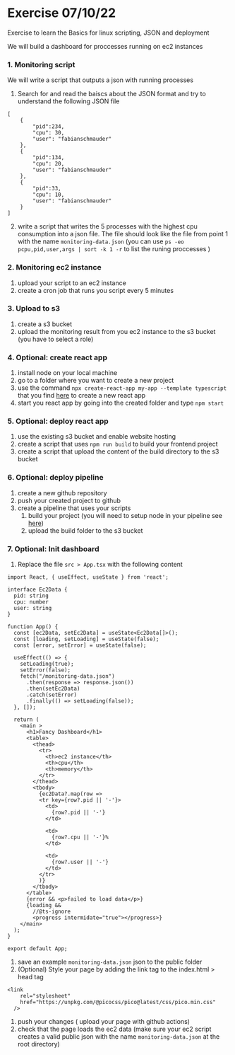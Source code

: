 # Exercise 07/10/22

Exercise to learn the Basics for linux scripting, JSON and deployment

We will build a dashboard for proccesses running on ec2 instances

### 1. Monitoring script
We will write a script that outputs a json with running processes
1. Search for and read the baiscs about the JSON format and try to understand the following JSON file 
```
[
    {
        "pid":234,
        "cpu": 30,
        "user": "fabianschmauder"
    },
    {
        "pid":134,
        "cpu": 20,
        "user": "fabianschmauder"
    },
    {
        "pid":33,
        "cpu": 10,
        "user": "fabianschmauder"
    }
]
```
2. write a script that writes the 5 processes with the highest cpu consumption into a json file. The file should look like the file from point 1 with the name `monitoring-data.json` (you can use `ps -eo pcpu,pid,user,args | sort -k 1 -r` to list the runing proccesses )

### 2. Monitoring ec2 instance
1. upload your script to an ec2 instance
1. create a cron job that runs you script every 5 minutes

### 3. Upload to s3
1. create a s3 bucket
1. upload the monitoring result from you ec2 instance to the s3 bucket (you have to select a role)

### 4. Optional: create react app
1. install node on your local machine
1. go to a folder where you want to create a new project
1. use the command `npx create-react-app my-app --template typescript` that you find [here](https://create-react-app.dev/docs/adding-typescript/) to create a new react app
1. start you react app by going into the created folder and type `npm start`

### 5. Optional: deploy react app
1. use the existing s3 bucket and enable website hosting
1. create a script that uses `npm run build` to build your frontend project
1. create a script that upload the content of the build directory to the s3 bucket

### 6. Optional: deploy pipeline
1. create a new github repository
1. push your created project to github
1. create a pipeline that uses your scripts 
    1. build your project (you will need to setup node in your pipeline see [here](https://github.com/actions/setup-node))
    1. upload the build folder to the s3 bucket


### 7. Optional: Init dashboard
1. Replace the file `src > App.tsx` with the following content
```
import React, { useEffect, useState } from 'react';

interface Ec2Data {
  pid: string
  cpu: number
  user: string
}

function App() {
  const [ec2Data, setEc2Data] = useState<Ec2Data[]>();
  const [loading, setLoading] = useState(false);
  const [error, setError] = useState(false);

  useEffect(() => {
    setLoading(true);
    setError(false);
    fetch("/monitoring-data.json")
      .then(response => response.json())
      .then(setEc2Data)
      .catch(setError)
      .finally(() => setLoading(false));
  }, []);

  return (
    <main >
      <h1>Fancy Dashboard</h1>
      <table>
        <thead>
          <tr>
            <th>ec2 instance</th>
            <th>cpu</th>
            <th>memory</th>
          </tr>
        </thead>
        <tbody>
          {ec2Data?.map(row => 
          <tr key={row?.pid || '-'}>
            <td>
              {row?.pid || '-'}
            </td>

            <td>
              {row?.cpu || '-'}%
            </td>

            <td>
              {row?.user || '-'}
            </td>
          </tr>
          )}
        </tbody>
      </table>
      {error && <p>failed to load data</p>}
      {loading &&
        //@ts-ignore
        <progress intermidate="true"></progress>}
    </main>
  );
}

export default App;
```
1. save an example `monitoring-data.json` json to the public folder
1. (Optional) Style your page by adding the link tag to the index.html > head tag 
```
<link
    rel="stylesheet"
    href="https://unpkg.com/@picocss/pico@latest/css/pico.min.css"
  />
```
1. push your changes ( upload your page with github actions)
1. check that the page loads the ec2 data (make sure your ec2 script creates a valid public json with the name `monitoring-data.json`  at the root directory)
